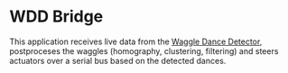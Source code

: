 WDD Bridge
==========

This application receives live data from the [Waggle Dance Detector](https://github.com/BioroboticsLab/bb_wdd2), postproceses the waggles (homography, clustering, filtering) and steers actuators over a serial bus based on the detected dances.